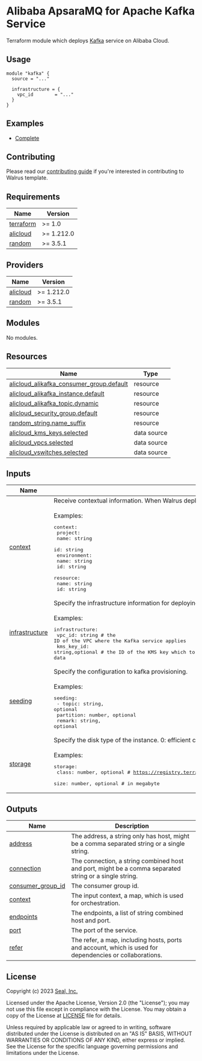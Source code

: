 # Alibaba ApsaraMQ for Apache Kafka Service

Terraform module which deploys [Kafka](https://www.alibabacloud.com/help/en/message-queue-for-apache-kafka) service on Alibaba Cloud.

## Usage

```hcl
module "kafka" {
  source = "..."

  infrastructure = {
    vpc_id        = "..."
  }
}
```

## Examples

- [Complete](./examples/complete)

## Contributing

Please read our [contributing guide](./docs/CONTRIBUTING.md) if you're interested in contributing to Walrus template.

<!-- BEGIN_TF_DOCS -->
## Requirements

| Name | Version |
|------|---------|
| <a name="requirement_terraform"></a> [terraform](#requirement\_terraform) | >= 1.0 |
| <a name="requirement_alicloud"></a> [alicloud](#requirement\_alicloud) | >= 1.212.0 |
| <a name="requirement_random"></a> [random](#requirement\_random) | >= 3.5.1 |

## Providers

| Name | Version |
|------|---------|
| <a name="provider_alicloud"></a> [alicloud](#provider\_alicloud) | >= 1.212.0 |
| <a name="provider_random"></a> [random](#provider\_random) | >= 3.5.1 |

## Modules

No modules.

## Resources

| Name | Type |
|------|------|
| [alicloud_alikafka_consumer_group.default](https://registry.terraform.io/providers/aliyun/alicloud/latest/docs/resources/alikafka_consumer_group) | resource |
| [alicloud_alikafka_instance.default](https://registry.terraform.io/providers/aliyun/alicloud/latest/docs/resources/alikafka_instance) | resource |
| [alicloud_alikafka_topic.dynamic](https://registry.terraform.io/providers/aliyun/alicloud/latest/docs/resources/alikafka_topic) | resource |
| [alicloud_security_group.default](https://registry.terraform.io/providers/aliyun/alicloud/latest/docs/resources/security_group) | resource |
| [random_string.name_suffix](https://registry.terraform.io/providers/hashicorp/random/latest/docs/resources/string) | resource |
| [alicloud_kms_keys.selected](https://registry.terraform.io/providers/aliyun/alicloud/latest/docs/data-sources/kms_keys) | data source |
| [alicloud_vpcs.selected](https://registry.terraform.io/providers/aliyun/alicloud/latest/docs/data-sources/vpcs) | data source |
| [alicloud_vswitches.selected](https://registry.terraform.io/providers/aliyun/alicloud/latest/docs/data-sources/vswitches) | data source |

## Inputs

| Name | Description | Type | Default | Required |
|------|-------------|------|---------|:--------:|
| <a name="input_context"></a> [context](#input\_context) | Receive contextual information. When Walrus deploys, Walrus will inject specific contextual information into this field.<br><br>Examples:<pre>context:<br>  project:<br>    name: string<br>    id: string<br>  environment:<br>    name: string<br>    id: string<br>  resource:<br>    name: string<br>    id: string</pre> | `map(any)` | `{}` | no |
| <a name="input_infrastructure"></a> [infrastructure](#input\_infrastructure) | Specify the infrastructure information for deploying.<br><br>Examples:<pre>infrastructure:<br>  vpc_id: string                  # the ID of the VPC where the Kafka service applies<br>  kms_key_id: string,optional     # the ID of the KMS key which to encrypt the Kafka data</pre> | <pre>object({<br>    vpc_id     = string<br>    kms_key_id = optional(string)<br>  })</pre> | n/a | yes |
| <a name="input_seeding"></a> [seeding](#input\_seeding) | Specify the configuration to kafka provisioning.<br><br>Examples:<pre>seeding: <br>  - topic: string, optional<br>    partition: number, optional<br>    remark: string, optional</pre> | <pre>list(object({<br>    topic      = optional(string)<br>    partitions = optional(number, 1)<br>    remark     = optional(string, "Created by Walrus catalog, and provisioned by Terraform.")<br>  }))</pre> | `null` | no |
| <a name="input_storage"></a> [storage](#input\_storage) | Specify the disk type of the instance. 0: efficient cloud disk , 1: SSD.<br><br>Examples:<pre>storage:<br>  class: number, optional        # https://registry.terraform.io/providers/aliyun/alicloud/latest/docs/resources/alikafka_instance#disk_type<br>  size: number, optional         # in megabyte</pre> | <pre>object({<br>    class = optional(number, 0)<br>    size  = optional(number, 500)<br>  })</pre> | <pre>{<br>  "class": 0,<br>  "size": 500<br>}</pre> | no |

## Outputs

| Name | Description |
|------|-------------|
| <a name="output_address"></a> [address](#output\_address) | The address, a string only has host, might be a comma separated string or a single string. |
| <a name="output_connection"></a> [connection](#output\_connection) | The connection, a string combined host and port, might be a comma separated string or a single string. |
| <a name="output_consumer_group_id"></a> [consumer\_group\_id](#output\_consumer\_group\_id) | The consumer group id. |
| <a name="output_context"></a> [context](#output\_context) | The input context, a map, which is used for orchestration. |
| <a name="output_endpoints"></a> [endpoints](#output\_endpoints) | The endpoints, a list of string combined host and port. |
| <a name="output_port"></a> [port](#output\_port) | The port of the service. |
| <a name="output_refer"></a> [refer](#output\_refer) | The refer, a map, including hosts, ports and account, which is used for dependencies or collaborations. |
<!-- END_TF_DOCS -->

## License

Copyright (c) 2023 [Seal, Inc.](https://seal.io)

Licensed under the Apache License, Version 2.0 (the "License");
you may not use this file except in compliance with the License.
You may obtain a copy of the License at [LICENSE](./LICENSE) file for details.

Unless required by applicable law or agreed to in writing, software
distributed under the License is distributed on an "AS IS" BASIS,
WITHOUT WARRANTIES OR CONDITIONS OF ANY KIND, either express or implied.
See the License for the specific language governing permissions and
limitations under the License.
